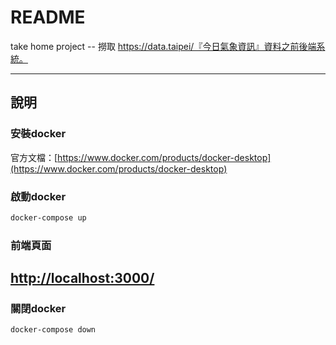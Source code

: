 README
===========================
take home project --  撈取 https://data.taipei/『今日氣象資訊』資料之前後端系統。

****

說明
------
### 安裝docker
官方文檔：[https://www.docker.com/products/docker-desktop](https://www.docker.com/products/docker-desktop)
### 啟動docker
```Bash
docker-compose up
```
### 前端頁面
[http://localhost:3000/](http://localhost:3000/)
------
### 關閉docker
```Bash
docker-compose down
```
